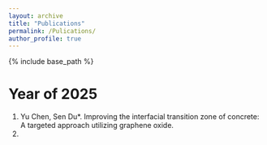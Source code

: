 ```yaml
---
layout: archive
title: "Publications"
permalink: /Pulications/
author_profile: true
---
```


{% include base_path %}

Year of 2025
======
1. Yu Chen, Sen Du*. Improving the interfacial transition zone of concrete: A targeted approach utilizing graphene oxide.
2. 
